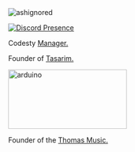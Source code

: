 <img src="https://komarev.com/ghpvc/?username=ashignored&label=Number%20Visitors&color=e4a446" alt="ashignored" />

[![Discord Presence](https://lanyard-profile-readme.vercel.app/api/495234214816645120?theme=light&bg=e4a446&animated=false&hideDiscrim=false&borderRadius=30px)](https://discord.com/users/495234214816645120)

Codesty <a href="https://codesty.org/" rel="nofollow">Manager. </a>

Founder of <a href="https://hot-studio.cf/" rel="nofollow">Tasarim.</a>

  <img src="https://media.discordapp.net/attachments/888454074603819058/927120310317228072/HS2.png?width=923&height=421" alt="arduino" width="240" height="120"  > 

Founder of the <a href="https://discord.bots.gg/bots/873180481447944193" rel="nofollow">Thomas Music. </a>

